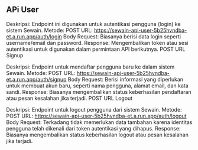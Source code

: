 ## APi User

Deskripsi: Endpoint ini digunakan untuk autentikasi pengguna (login) ke sistem Sewain.
Metode: POST
URL: https://sewain-api-user-5b25hvndba-et.a.run.app/auth/login
Body Request: Biasanya berisi data login seperti username/email dan password.
Response: Mengembalikan token atau sesi autentikasi untuk digunakan dalam permintaan API berikutnya.
POST URL Signup

Deskripsi: Endpoint untuk mendaftar pengguna baru ke dalam sistem Sewain.
Metode: POST
URL: https://sewain-api-user-5b25hvndba-et.a.run.app/auth/signup
Body Request: Berisi informasi yang diperlukan untuk membuat akun baru, seperti nama pengguna, alamat email, dan kata sandi.
Response: Biasanya mengembalikan status keberhasilan pendaftaran atau pesan kesalahan jika terjadi.
POST URL Logout

Deskripsi: Endpoint untuk logout pengguna dari sistem Sewain.
Metode: POST
URL: https://sewain-api-user-5b25hvndba-et.a.run.app/auth/logout
Body Request: Terkadang tidak memerlukan data tambahan karena identitas pengguna telah dikenali dari token autentikasi yang dihapus.
Response: Biasanya mengembalikan status keberhasilan logout atau pesan kesalahan jika terjadi.
